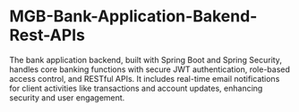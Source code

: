 # MGB-Bank-Application-Bakend-Rest-APIs
The bank application backend, built with Spring Boot and Spring Security, handles core banking functions with secure JWT authentication, role-based access control, and RESTful APIs. It includes real-time email notifications for client activities like transactions and account updates, enhancing security and user engagement.
